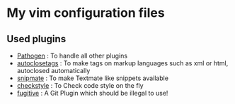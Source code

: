 # My vim configuration files

## Used plugins

* [Pathogen]() : To handle all other plugins
* [autoclosetags]() : To make tags on markup languages such as xml or html, autoclosed automatically
* [snipmate]() : To make Textmate like snippets available
* [checkstyle]() : To Check code style on the fly
* [fugitive]() : A Git Plugin which should be illegal to use!
